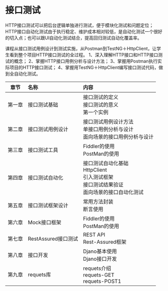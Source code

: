 # 接口测试
HTTP接口测试可以把后台逻辑单独进行测试，便于模块化测试和问题定位；HTTP接口自动化测试由于执行稳定、维护成本相对较低，是自动化测试一个很好的切入点；也可以跟UI自动化测试结合，提高回归测试自动化覆盖率。

课程从接口测试用例设计到测试实施，从Postman到TestNG＋HttpClient，让学生看到整个项目HTTP接口测试的全过程。 
1、深入理解HTTP接口和HTTP接口测试的概念； 
2、掌握HTTP接口用例分析与设计方法； 
3、掌握用Postman执行实际项目的HTTP接口测试；
4、掌握用TestNG＋HttpClient编写接口测试代码，做到全自动化测试。

| 章节 | 名称 | 内容 | 
|:---:|:---|:---|
|第一章|接口测试基础|接口测试的定义<br/>接口测试的意义<br/>第一个实例|
|第二章|接口测试用例设计|接口测试用例设计方法<br/>单接口用例分析与设计<br/>面向场景的接口用例分析与设计<br/>|
|第三章|接口测试工具|Fiddler的使用<br/>PostMan的使用<br/>|
|第四章|接口测试自动化|接口测试自动化基础<br/>HttpClient<br/>引入测试框架<br/>接口测试结果验证<br/>面向场景的接口自动化测试<br/>|
|第五章|接口测试框架设计|常用方法封装<br/>断言使用<br/>|
|第六章|Mock接口框架|Fiddler的使用<br/>PostMan的使用<br/>|
|第七章|RestAssured接口测试|REST API<br/>Rest-Assured框架<br/>|
|第八章|接口开发|Djano基本使用<br/>Djano接口开发<br/>|
|第九章|requets库|requets介绍<br/>requets-GET<br/>requets-POST1<br/>|